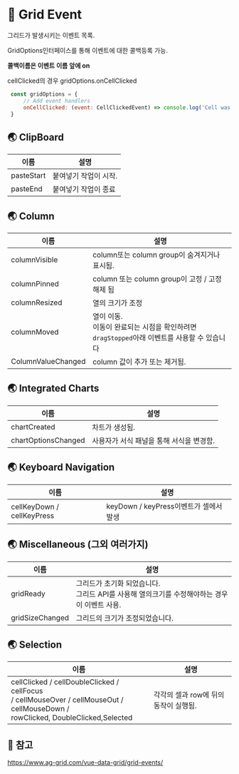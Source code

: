 # 📖 Grid Event

그리드가 발생시키는 이벤트 목록.

GridOptions인터페이스를 통해 이벤트에 대한 콜백등록 가능.

**콜백이름은 이벤트 이름 앞에 on**

cellClicked의 경우 gridOptions.onCellClicked

```javascript
 const gridOptions = {
     // Add event handlers
     onCellClicked: (event: CellClickedEvent) => console.log('Cell was clicked'),
 }
```



## 🌏 ClipBoard

| 이름       | 설명                  |
| ---------- | --------------------- |
| pasteStart | 붙여넣기 작업이 시작. |
| pasteEnd   | 붙여넣기 작업이 종료  |



## 🌏 Column

| 이름               | 설명                                                         |
| ------------------ | ------------------------------------------------------------ |
| columnVisible      | column또는 column group이 숨겨지거나 표시됨.                 |
| columnPinned       | column 또는 column group이 고정 / 고정해제 됨                |
| columnResized      | 열의 크기가 조정                                             |
| columnMoved        | 열이 이동.<br />이동이 완료되는 시점을 확인하려면 `dragStopped`아래 이벤트를 사용할 수 있습니다 |
| ColumnValueChanged | column 값이 추가 또는 제거됨.                                |



## 🌏 Integrated Charts

| 이름                | 설명                                     |
| ------------------- | ---------------------------------------- |
| chartCreated        | 차트가 생성됨.                           |
| chartOptionsChanged | 사용자가 서식 패널을 통해 서식을 변경함. |



## 🌏 Keyboard Navigation

| 이름                       | 설명                                   |
| -------------------------- | -------------------------------------- |
| cellKeyDown / cellKeyPress | keyDown / keyPress이벤트가 셀에서 발생 |



## 🌏 Miscellaneous (그외 여러가지)

| 이름            | 설명                                                         |
| --------------- | ------------------------------------------------------------ |
| gridReady       | 그리드가 초기화 되었습니다.<br />그리드 API를 사용해 열의크기를 수정해야하는 경우 이 이벤트 사용. |
| gridSizeChanged | 그리드의 크기가 조정되었습니다.                              |



## 🌏 Selection

| 이름                                                         | 설명                                  |
| ------------------------------------------------------------ | ------------------------------------- |
| cellClicked / cellDoubleClicked / cellFocus<br />/ cellMouseOver / cellMouseOut / cellMouseDown /<br />rowClicked, DoubleClicked,Selected | 각각의 셀과 row에 뒤의 동작이 실행됨. |



## 📘 참고

https://www.ag-grid.com/vue-data-grid/grid-events/

